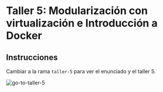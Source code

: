 # Taller 5: Modularización con virtualización e Introducción a Docker

## Instrucciones 

Cambiar a la rama `taller-5` para ver el enunciado y el taller 5.

![go-to-taller-5](https://github.com/ELS4NTA/AREP/assets/99996670/9a443699-2487-4cf5-9a29-73b6e53f6a4f)
